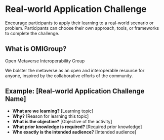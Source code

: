# Real-world Application Challenge

Encourage participants to apply their learning to a real-world scenario or problem. Participants can choose their own approach, tools, or frameworks to complete the challenge.

## What is OMIGroup?

Open Metaverse Interoperability Group

We bolster the metaverse as an open and interoperable resource for anyone, inspired by the collaborative efforts of the community.

## Example: [Real-world Application Challenge Name]

- **What are we learning?** [Learning topic]
- **Why?** [Reason for learning this topic]
- **What is the objective?** [Objective of the activity]
- **What prior knowledge is required?** [Required prior knowledge]
- **Who exactly is the intended audience?** [Intended audience]
